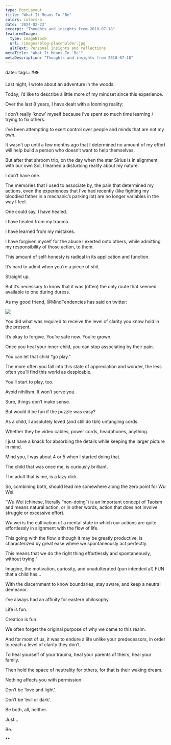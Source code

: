 ```yaml
---
type: PostLayout
title: "What It Means To 'Be"
colors: colors-a
date: '2024-02-23'
excerpt: "Thoughts and insights from 2018-07-18"
featuredImage:
  type: ImageBlock
  url: /images/blog-placeholder.jpg
  altText: Personal insights and reflections
metaTitle: "What It Means To 'Be'"
metaDescription: "Thoughts and insights from 2018-07-18"
---
```

date:: 
tags:: #👁

Last night, I wrote about an adventure in the woods.

Today, I’d like to describe a little more of my mindset since this experience.

Over the last 8 years, I have dealt with a looming reality:

I don’t really ‘know’ myself because i’ve spent so much time learning / trying to fix others.

I’ve been attempting to exert control over people and minds that are not my own.

It wasn’t up until a few months ago that I determined no amount of my effort will help build a person who doesn’t want to help themselves.

But after that shroom trip, on the day when the star Sirius is in alignment with our own Sol, I learned a disturbing reality about my nature.

I don’t have one.

The memories that I used to associate by, the pain that determined my actions, even the experiences that I’ve had recently (like fighting my bloodied father in a mechanic’s parking lot) are no longer variables in the way I feel.

One could say, I have healed.

I have healed from my trauma.

I have learned from my mistakes.

I have forgiven myself for the abuse I exerted onto others, while admitting my responsibility of those action, to them.

This amount of self-honesty is radical in its application and function. 

It’s hard to admit when you’re a piece of shit.

Straight up.

But it’s necessary to know that it was (often) the only route that seemed available to one during duress.

As my good friend, @MindTendencies has said on twitter:

![](https://lh5.googleusercontent.com/KpVCQjiDkJDpqkbGXY5amutptzav406NRubnoF8rhJKMpt78rATj1iK3R4o7LCpr-5_X-_1-3qsQw3Pl018a4bVJxQS-hrQSG9Vsv4VQjRDICf1ojn8QE038MoEyW7NVyZQUtj055t1XxgkOc_pEu6_IaeY_TJR3gNCn86EZJ29i1YnG1pKYE7iDgp77)

You did what was required to receive the level of clarity you know hold in the present.

It’s okay to forgive. You’re safe now. You’re grown.

Once you heal your inner-child, you can stop associating by their pain.

You can let that child “go play.”

The more often you fall into this state of appreciation and wonder, the less often you’ll find this world as despicable.

You’ll start to play, too.

Avoid nihilism. It won’t serve you.

Sure, things don’t make sense.

But would it be fun if the puzzle was easy?

As a child, I absolutely loved (and still do tbh) untangling cords.

Whether they be video cables, power cords, headphones, anything.

I just have a knack for absorbing the details while keeping the larger picture in mind.

Mind you, I was about 4 or 5 when I started doing that.

The child that was once me, is curiously brilliant.

The adult that is me, is a lazy dick.

So, combining both, should lead me somewhere along the zero point for Wu Wei.

“Wu Wei (chinese, literally “non-doing”) is an important concept of Taoism and means natural action, or in other words, action that does not involve struggle or excessive effort.

Wu wei is the cultivation of a mental state in which our actions are quite effortlessly in alignment with the flow of life.

This going with the flow, although it may be greatly productive, is characterized by great ease where we spontaneously act perfectly.

This means that we do the right thing effortlessly and spontaneously, without trying.”

Imagine, the motivation, curiosity, and unadulterated (pun intended af) FUN that a child has…

With the discernment to know boundaries, stay aware, and keep a neutral demeanor.

I’ve always had an affinity for eastern philosophy.

Life is fun.

Creation is fun.

We often forget the original purpose of why we came to this realm.

And for most of us, it was to endure a life unlike your predecessors, in order to reach a level of clarity they don’t.

To heal yourself of your trauma, heal your parents of theirs, heal your family.

Then hold the space of neutrality for others, for that is their waking dream.

Nothing affects you with permission.

Don’t be ‘love and light’.

Don’t be ‘evil or dark’.

Be both, all, neither.

Just…

Be.

\*\*